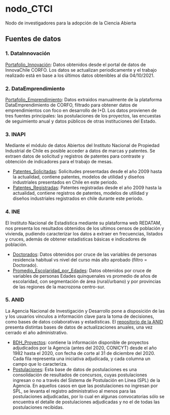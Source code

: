 # nodo_CTCI
Nodo de investigadores para la adopción de la Ciencia Abierta


## Fuentes de datos

### 1. DataInnovación 
[Portafolio_Innovación](/data/portafolio_innova.xlsx): Datos obtenidos desde el portal de datos de InnovaChile CORFO. Los datos se actualizan periodicamente y el trabajo realizado está en base a los últimos datos obtenibles al dia 04/10/2021.
### 2. DataEmprendimiento
[Portafolio_Emprendimiento](/data/portafolio_empren.xlsx): Datos extraidos manualmente de la plataforma DataEmprendimiento de CORFO, filtrado para obtener datos de emprendimientos con foco en desarrollo de I+D. Los datos provienen de tres fuentes principales: las postulaciones de los proyectos, las encuestas de seguimiento anual y datos públicos de otras instituciones del Estado. 
### 3. INAPI
Mediante el módulo de datos Abiertos del Instituto Nacional de Propiedad Industrial de Chile es posible acceder a datos de marcas y patentes. Se extraen datos de solicitud y registros de patentes para contraste y obtención de indicadores para el trabajo de mesas.
- [Patentes_Solicitadas](/data/INAPI/Applications): Solicitudes presentadas desde el año 2009 hasta la actualidad, contiene patentes, modelos de utilidad y diseños industriales presentados en Chile en este periodo.
- [Patentes_Registradas](/data/INAPI/Registers): Patentes registradas desde el año 2009 hasta la actualidad, contiene registros de patentes, modelos de utilidad y diseños industriales registrados en chile durante este periodo.
### 4. INE
El Instituto Nacional de Estadística mediante su plataforma web REDATAM, nos presenta los resultados obtenidos de los ultimos censos de población y vivienda, pudiendo caracterizar los datos a extraer en frecuencias, listados y cruces, además de obtener estadisticas básicas e indicadores de población.
- [Doctorados](/data/Doctorados.xlsx): Datos obtenidos por cruce de las variables de personas residencia habitual vs nivel del curso más alto aprobado (filtro = Doctorado).
- [Promedio_Escolaridad_por_Edades](/data/promedio_escolaridad_por_edades(divison_provincial).xlsx): Datos obtenidos por cruce de variables de personas Edades quinquenales vs promedio de años de escolaridad, con segmentación de área (rural/urbano) y por provincias de las regiones de la macrozona centro-sur.
### 5. ANID
La Agencia Nacional de Investigación y Desarrollo pone a disposición de las y los usuarios vínculos a información clave para la toma de decisiones, como bases de datos colaborativas y estadísticas. El [repositorio de la ANID](https://github.com/ANID-GITHUB?tab=repositories) presenta distintas bases de datos de actualizaciones anuales, una vez cerrado el año administrativo.
- [BDH_Proyectos](/data/ANID/BDH_Proyectos.csv): contiene la información disponible de proyectos adjudicados por la Agencia (antes del 2020, CONICYT) desde el año 1982 hasta el 2020, con fecha de corte al 31 de diciembre del 2020. Cada fila representa una iniciativa adjudicada, y cada columna un campo que lo caracteriza.
- [Postulaciones](/data/ANID/POSTULACIONES_2016_2020.csv): Esta base de datos de postulaciones es una consolidación de resultados de concursos, cuyas postulaciones ingresan o no a través del Sistema de Postulación en Línea (SPL) de la Agencia. En aquellos casos en que las postulaciones no ingresan por SPL, se levanta el registro administrativo al menos para las postulaciones adjudicadas, por lo cual en algunas convocatorias sólo se encuentra el detalle de postulaciones adjudicadas y no el de todas las postulaciones recibidas.

